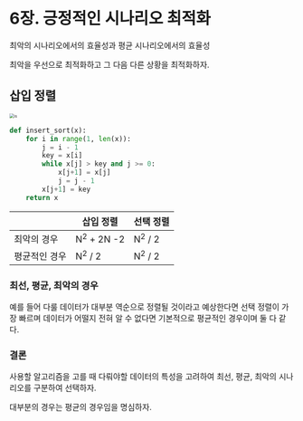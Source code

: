 
# 6장. 긍정적인 시나리오 최적화

최악의 시나리오에서의 효율성과 평균 시나리오에서의 효율성

최악을 우선으로 최적화하고 그 다음 다른 상황을 최적화하자.

## 삽입 정렬

<img src="https://camo.githubusercontent.com/f17415cb57ada707a4bc1fa0a3bdeed7b066c3bcb11633d60319d4a4b71e35e9/68747470733a2f2f75706c6f61642e77696b696d656469612e6f72672f77696b6970656469612f636f6d6d6f6e732f322f32352f496e73657274696f6e5f736f72745f616e696d6174696f6e2e676966" alt="is" style="zoom:50%;" />

```python
def insert_sort(x):
	for i in range(1, len(x)):
		j = i - 1
		key = x[i]
		while x[j] > key and j >= 0:
			x[j+1] = x[j]
			j = j - 1
		x[j+1] = key
	return x
```

|               | 삽입 정렬             | 선택 정렬         |
| ------------- | --------------------- | ----------------- |
| 최악의 경우   | N<sup>2</sup> + 2N -2 | N<sup>2</sup> / 2 |
| 평균적인 경우 | N<sup>2</sup> / 2     | N<sup>2</sup> / 2 |

### 최선, 평균, 최악의 경우

예를 들어 다룰 데이터가 대부분 역순으로 정렬될 것이라고 예상한다면 선택 정렬이 가장 빠르며 데이터가 어떨지 전혀 알 수 없다면 기본적으로 평균적인 경우이며 둘 다 같다.

### 결론

사용할 알고리즘을 고를 때 다뤄야할 데이터의 특성을 고려하여 최선, 평균, 최악의 시나리오를 구분하여 선택하자.

대부분의 경우는 평균의 경우임을 명심하자.
